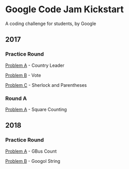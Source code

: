 # Google Code Jam Kickstart

A coding challenge for students, by Google

## 2017

### Practice Round

[Problem A](./2017/practice/a) - Country Leader

[Problem B](./2017/practice/b) - Vote

[Problem C](./2017/practice/c) - Sherlock and Parentheses

### Round A

[Problem A](./2017/a/a) - Square Counting

## 2018

### Practice Round

[Problem A](./2018/practice/a) - GBus Count

[Problem B](./2018/practice/b) - Googol String
